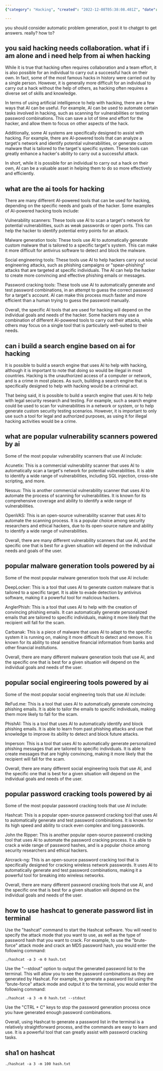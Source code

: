 ```yaml
---
{"category": "Hacking", "created": "2022-12-08T05:38:08.481Z", "date": "2022-12-08 05:38:08", "description": "AI hacking tools, such as network analysis and custom malware creators like DeepLocker, are becoming increasingly popular for efficient attacks. These tools can also be legally used for security research and testing with tools like Acunetix and Nessus. Hashcat is a powerful password-cracking tool used for generating and outputting password lists in the terminal and is often employed in brute-force attack mode with MD5 hash type. John the Ripper and Aircrack-ng are other popular AI hacking tools.", "modified": "2022-12-08T05:57:48.194Z", "tags": ["AI hacking tools", "network analysis", "DeepLocker", "Acunetix", "Nessus", "Hashcat", "brute-force attack", "MD5 hash type", "John the Ripper", "Aircrack-ng"], "title": "learn about ai hacking"}

---
```


you should consider automatic problem generation, post it to chatgpt to get answers. really? how to?

## you said hacking needs collaboration. what if i am alone and i need help from ai when hacking

While it is true that hacking often requires collaboration and a team effort, it is also possible for an individual to carry out a successful hack on their own. In fact, some of the most famous hacks in history were carried out by a single person. However, it is generally more difficult for an individual to carry out a hack without the help of others, as hacking often requires a diverse set of skills and knowledge.

In terms of using artificial intelligence to help with hacking, there are a few ways that AI can be useful. For example, AI can be used to automate certain tasks involved in hacking, such as scanning for vulnerabilities or testing password combinations. This can save a lot of time and effort for the hacker, and allow them to focus on other aspects of the hack.

Additionally, some AI systems are specifically designed to assist with hacking. For example, there are AI-powered tools that can analyze a target's network and identify potential vulnerabilities, or generate custom malware that is tailored to the target's specific system. These tools can greatly enhance a hacker's ability to carry out a successful attack.

In short, while it is possible for an individual to carry out a hack on their own, AI can be a valuable asset in helping them to do so more effectively and efficiently.

## what are the ai tools for hacking

There are many different AI-powered tools that can be used for hacking, depending on the specific needs and goals of the hacker. Some examples of AI-powered hacking tools include:

Vulnerability scanners: These tools use AI to scan a target's network for potential vulnerabilities, such as weak passwords or open ports. This can help the hacker to identify potential entry points for an attack.

Malware generation tools: These tools use AI to automatically generate custom malware that is tailored to a specific target's system. This can make it more difficult for antivirus software to detect and block the malware.

Social engineering tools: These tools use AI to help hackers carry out social engineering attacks, such as phishing campaigns or "spear-phishing" attacks that are targeted at specific individuals. The AI can help the hacker to create more convincing and effective phishing emails or messages.

Password cracking tools: These tools use AI to automatically generate and test password combinations, in an attempt to guess the correct password for a target's account. AI can make this process much faster and more efficient than a human trying to guess the password manually.

Overall, the specific AI tools that are used for hacking will depend on the individual goals and needs of the hacker. Some hackers may use a combination of different AI-powered tools to carry out their attacks, while others may focus on a single tool that is particularly well-suited to their needs.

## can i build a search engine based on ai for hacking

It is possible to build a search engine that uses AI to help with hacking, although it is important to note that doing so would be illegal in most countries. Hacking is the unauthorized access of a computer or network, and is a crime in most places. As such, building a search engine that is specifically designed to help with hacking would be a criminal act.

That being said, it is possible to build a search engine that uses AI to help with legal security research and testing. For example, such a search engine could be used to scan for vulnerabilities in a network or system, or to help generate custom security testing scenarios. However, it is important to only use such a tool for legal and authorized purposes, as using it for illegal hacking activities would be a crime.

## what are popular vulnerability scanners powered by ai

Some of the most popular vulnerability scanners that use AI include:

Acunetix: This is a commercial vulnerability scanner that uses AI to automatically scan a target's network for potential vulnerabilities. It is able to identify a wide range of vulnerabilities, including SQL injection, cross-site scripting, and more.

Nessus: This is another commercial vulnerability scanner that uses AI to automate the process of scanning for vulnerabilities. It is known for its comprehensive coverage and ability to identify a wide range of vulnerabilities.

OpenVAS: This is an open-source vulnerability scanner that uses AI to automate the scanning process. It is a popular choice among security researchers and ethical hackers, due to its open-source nature and ability to identify a wide range of vulnerabilities.

Overall, there are many different vulnerability scanners that use AI, and the specific one that is best for a given situation will depend on the individual needs and goals of the user.

## popular malware generation tools powered by ai

Some of the most popular malware generation tools that use AI include:

DeepLocker: This is a tool that uses AI to generate custom malware that is tailored to a specific target. It is able to evade detection by antivirus software, making it a powerful tool for malicious hackers.

AnglerPhish: This is a tool that uses AI to help with the creation of convincing phishing emails. It can automatically generate personalized emails that are tailored to specific individuals, making it more likely that the recipient will fall for the scam.

Carbanak: This is a piece of malware that uses AI to adapt to the specific system it is running on, making it more difficult to detect and remove. It is known for its ability to steal sensitive financial information from banks and other financial institutions.

Overall, there are many different malware generation tools that use AI, and the specific one that is best for a given situation will depend on the individual goals and needs of the user.

## popular social engireering tools powered by ai

Some of the most popular social engineering tools that use AI include:

ReFud.me: This is a tool that uses AI to automatically generate convincing phishing emails. It is able to tailor the emails to specific individuals, making them more likely to fall for the scam.

PhishAI: This is a tool that uses AI to automatically identify and block phishing emails. It is able to learn from past phishing attacks and use that knowledge to improve its ability to detect and block future attacks.

Imperson: This is a tool that uses AI to automatically generate personalized phishing messages that are tailored to specific individuals. It is able to create messages that are highly convincing, making it more likely that the recipient will fall for the scam.

Overall, there are many different social engineering tools that use AI, and the specific one that is best for a given situation will depend on the individual goals and needs of the user.

## popular password cracking tools powered by ai

Some of the most popular password cracking tools that use AI include:

Hashcat: This is a popular open-source password cracking tool that uses AI to automatically generate and test password combinations. It is known for its high speed and ability to crack even complex and long passwords.

John the Ripper: This is another popular open-source password cracking tool that uses AI to automate the password cracking process. It is able to crack a wide range of password hashes, and is a popular choice among security researchers and ethical hackers.

Aircrack-ng: This is an open-source password cracking tool that is specifically designed for cracking wireless network passwords. It uses AI to automatically generate and test password combinations, making it a powerful tool for breaking into wireless networks.

Overall, there are many different password cracking tools that use AI, and the specific one that is best for a given situation will depend on the individual goals and needs of the user.

## how to use hashcat to generate password list in terminal

Use the "hashcat" command to start the Hashcat software. You will need to specify the attack mode that you want to use, as well as the type of password hash that you want to crack. For example, to use the "brute-force" attack mode and crack an MD5 password hash, you would enter the following command:

```
./hashcat -a 3 -m 0 hash.txt

```

Use the "--stdout" option to output the generated password list to the terminal. This will allow you to see the password combinations as they are generated by Hashcat. For example, to generate a password list using the "brute-force" attack mode and output it to the terminal, you would enter the following command:

```
./hashcat -a 3 -m 0 hash.txt --stdout

```

Use the "CTRL + C" keys to stop the password generation process once you have generated enough password combinations.

Overall, using Hashcat to generate a password list in the terminal is a relatively straightforward process, and the commands are easy to learn and use. It is a powerful tool that can greatly assist with password cracking tasks.

## sha1 on hashcat

```
./hashcat -a 3 -m 100 hash.txt

```
